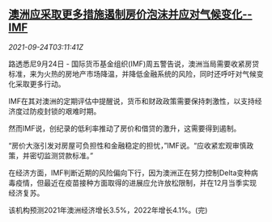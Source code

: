 <!--1632454262000-->
[澳洲应采取更多措施遏制房价泡沫并应对气候变化--IMF](https://cn.reuters.com/article/imf-australia-house-price-climate-0924-idCNKBS2GK06Z)
------

<div><i>2021-09-24T03:11:41Z</i></div><p>路透悉尼9月24日 - 国际货币基金组织(IMF)周五警告说，澳洲当局需要收紧房贷标准，来为火热的房地产市场降温，并降低金融系统的风险，同时还呼吁对气候变化采取更多行动。</p><p>IMF在其对澳洲的定期评估中提醒说，货币和财政政策需要保持刺激性，以支持经济度过防疫封锁的艰难时期。</p><p>然而IMF说，创纪录的低利率推动了房价和借贷的激升，这需要得到遏制。</p><p>“房价大涨引发对房屋可负担性和金融稳定的担忧，”IMF说。“应收紧宏观审慎政策，并密切监测贷款标准。”</p><p>在经济方面，IMF判断近期的风险偏向下行，因为澳洲正在努力控制Delta变种病毒疫情，但最近在疫苗接种方面取得的进展应允许放松限制，并在12月当季实现经济复苏。</p><p>该机构预测2021年澳洲经济增长3.5%，2022年增长4.1%。(完)</p>
